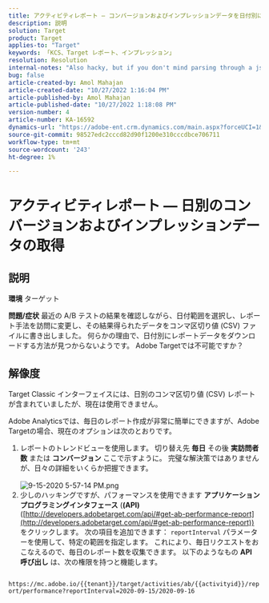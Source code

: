```yaml
---
title: アクティビティレポート — コンバージョンおよびインプレッションデータを日付別に取得する
description: 説明
solution: Target
product: Target
applies-to: "Target"
keywords: 「KCS、Target レポート、インプレッション」
resolution: Resolution
internal-notes: "Also hacky, but if you don't mind parsing through a json file for the data, the UI makes a request to get that daily data when you load the trend report above you could grab. If you monitor the network calls it should be one with the file name of performance.at.json."
bug: false
article-created-by: Amol Mahajan
article-created-date: "10/27/2022 1:16:04 PM"
article-published-by: Amol Mahajan
article-published-date: "10/27/2022 1:18:08 PM"
version-number: 4
article-number: KA-16592
dynamics-url: "https://adobe-ent.crm.dynamics.com/main.aspx?forceUCI=1&pagetype=entityrecord&etn=knowledgearticle&id=fc74787f-f955-ed11-bba2-6045bd006793"
source-git-commit: 98527edc2cccd82d90f1200e310cccdbce706711
workflow-type: tm+mt
source-wordcount: '243'
ht-degree: 1%

---
```


# アクティビティレポート — 日別のコンバージョンおよびインプレッションデータの取得

## 説明

<b>環境</b>
ターゲット


<b>問題/症状</b>
最近の A/B テストの結果を確認しながら、日付範囲を選択し、レポート手法を訪問に変更し、その結果得られたデータをコンマ区切り値 (CSV) ファイルに書き出しました。 何らかの理由で、日付別にレポートデータをダウンロードする方法が見つからないようです。 Adobe Targetでは不可能ですか？




## 解像度


Target Classic インターフェイスには、日別のコンマ区切り値 (CSV) レポートが含まれていましたが、現在は使用できません。

Adobe Analyticsでは、毎日のレポート作成が非常に簡単にできますが、Adobe Targetの場合、現在のオプションは次のとおりです。

1. レポートのトレンドビューを使用します。 切り替え先 <b>毎日</b> その後 <b>実訪問者数</b> または <b>コンバージョン</b> ここで示すように。 完璧な解決策ではありませんが、日々の詳細をいくらか把握できます。<br>\
   ![9-15-2020 5-57-14 PM.png](https://experienceleaguecommunities.adobe.com/t5/image/serverpage/image-id/26856iB79D1F7E2EB217FD/image-size/medium?v=1.0&amp;amp;px=400)
2. 少しのハッキングですが、パフォーマンスを使用できます <b>アプリケーションプログラミングインタフェース</b> (<b>(API)</b> ([http://developers.adobetarget.com/api/#get-ab-performance-report](http://developers.adobetarget.com/api/#get-ab-performance-report)) をクリックします。 次の項目を追加できます： `reportInterval` パラメーターを使用して、特定の範囲を指定します。 これにより、毎日リクエストをおこなえるので、毎日のレポート数を収集できます。 以下のようなもの <b>API 呼び出し</b> は、次の権限を持つと機能します。


`      https://mc.adobe.io/{{tenant}}/target/activities/ab/{{activityid}}/report/performance?reportInterval=2020-09-15/2020-09-16`


